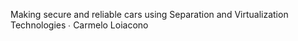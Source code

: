 Making secure and reliable cars using Separation and Virtualization Technologies ∙ Carmelo Loiacono 
